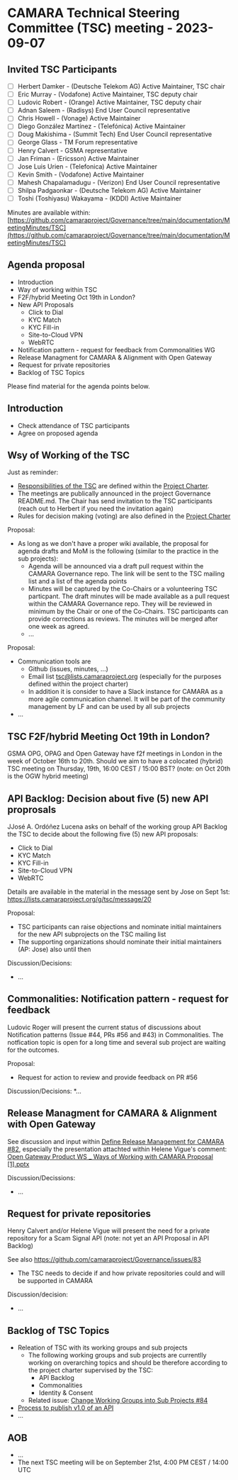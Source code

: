 # CAMARA Technical Steering Committee (TSC) meeting - 2023-09-07

## Invited TSC Participants

* [ ] Herbert Damker - (Deutsche Telekom AG) Active Maintainer, TSC chair
* [ ] Eric Murray - (Vodafone) Active Maintainer, TSC deputy chair
* [ ] Ludovic Robert - (Orange) Active Maintainer, TSC deputy chair
* [ ] Adnan Saleem - (Radisys) End User Council representative
* [ ] Chris Howell - (Vonage) Active Maintainer
* [ ] Diego González Martínez - (Telefónica) Active Maintainer
* [ ] Doug Makishima - (Summit Tech) End User Council representative
* [ ] George Glass - TM Forum representative
* [ ] Henry Calvert - GSMA representative
* [ ] Jan Friman - (Ericsson) Active Maintainer
* [ ] Jose Luis Urien - (Telefonica) Active Maintainer
* [ ] Kevin Smith - (Vodafone) Active Maintainer
* [ ] Mahesh Chapalamadugu - (Verizon) End User Council representative
* [ ] Shilpa Padgaonkar - (Deutsche Telekom AG) Active Maintainer
* [ ] Toshi (Toshiyasu) Wakayama - (KDDI) Active Maintainer

Minutes are available within: [https://github.com/camaraproject/Governance/tree/main/documentation/MeetingMinutes/TSC](https://github.com/camaraproject/Governance/tree/main/documentation/MeetingMinutes/TSC)

## Agenda proposal

* Introduction
* Way of working within TSC
* F2F/hybrid Meeting Oct 19th in London?
* New API Proposals
  * Click to Dial
  * KYC Match
  * KYC Fill-in
  * Site-to-Cloud VPN
  * WebRTC
* Notification pattern - request for feedback from Commonalities WG
* Release Managment for CAMARA & Alignment with Open Gateway
* Request for private repositories
* Backlog of TSC Topics

Please find material for the agenda points below.


## Introduction

* Check attendance of TSC participants
* Agree on proposed agenda

## Wsy of Working of the TSC

Just as reminder:

* [Responsibilities of the TSC](https://github.com/camaraproject/Governance/blob/main/ProjectCharter.md#:~:text=The%20TSC%20is%20responsible%20for%20all%20aspects%20of%20oversight%20relating%20to%20the%20Project) are defined within the [Project Charter](https://github.com/camaraproject/Governance/blob/main/ProjectCharter.md). 
* The meetings are publically announced in the project Governance README.md. The Chair has send invitation to the TSC participants (reach out to Herbert if you need the invitation again)
* Rules for decision making (voting) are also defined in the [Project Charter](https://github.com/camaraproject/Governance/blob/main/ProjectCharter.md)

Proposal:

* As long as we don't have a proper wiki available, the proposal for agenda drafts and MoM is the following (similar to the practice in the sub projects):
  * Agenda will be announced via a draft pull request within the CAMARA Governance repo. The link will be sent to the TSC mailing list and a list of the agenda points
  * Minutes will be captured by the Co-Chairs or a volunteering TSC particpant. The draft minutes will be made available as a pull request within the CAMARA Governance repo. They will be reviewed in minimum by the Chair or one of the Co-Chairs. TSC participants can provide corrections as reviews. The minutes will be merged after one week as agreed.
  * ...

Proposal:

* Communication tools are 
  * Github (issues, minutes, ...)
  * Email list tsc@lists.camaraproject.org (especially for the purposes defined within the project charter)
  * In addition it is consider to have a Slack instance for CAMARA as a more agile communication channel. It will be part of the community management by LF and can be used by all sub projects
* ...

## TSC F2F/hybrid Meeting Oct 19th in London?

GSMA OPG, OPAG and Open Gateway have f2f meetings in London in the week of October 16th to 20th. 
Should we aim to have a colocated (hybrid) TSC meeting on Thursday, 19th, 16:00 CEST / 15:00 BST?
(note: on Oct 20th is the OGW hybrid meeting)

## API Backlog: Decision about five (5) new API proprosals

JJosé A. Ordóñez Lucena asks on behalf of the working group API Backlog the TSC to decide about the following five (5) new API proposals:
* Click to Dial
* KYC Match
* KYC Fill-in
* Site-to-Cloud VPN
* WebRTC

Details are available in the material in the message sent by Jose on Sept 1st: https://lists.camaraproject.org/g/tsc/message/20 

Proposal: 
* TSC participants can raise objections and nominate initial maintainers for the new API subprojects on the TSC mailing list
* The supporting organizations should nominate their initial maintainers (AP: Jose) also until then

Discussion/Decisions:
* ...

## Commonalities: Notification pattern - request for feedback

Ludovic Roger will present the current status of discussions about Notification patterns (Issue #44, PRs #56 and #43) in Commonalities. The notfication topic is open for a long time and several sub project are waiting for the outcomes.

Proposal:
* Request for action to review and provide feedback on PR #56

Discussion/Decisions:
*...


## Release Managment for CAMARA & Alignment with Open Gateway

See discussion and input within [Define Release Management for CAMARA #82](https://github.com/camaraproject/Governance/issues/82), especially the presentation attachted within Helene Vigue's comment: [Open Gateway Product WS _ Ways of Working with CAMARA Proposal [1].pptx](https://github.com/camaraproject/Governance/files/12525953/Open.Gateway.Product.WS._.Ways.of.Working.with.CAMARA.Proposal.1.pptx)

Discussion/Decissions:
* ...


## Request for private repositories

Henry Calvert and/or Helene Vigue will present the need for a private repository for a Scam Signal API (note: not yet an API Proposal in API Backlog)

See also https://github.com/camaraproject/Governance/issues/83

* The TSC needs to decide if and how private repositories could and will be supported in CAMARA

Discussion/decision:
* ...

## Backlog of TSC Topics

* Releation of TSC with its working groups and sub projects
  * The following working groups and sub projects are currentlly working on overarching topics and should be therefore according to the project charter supervised by the TSC:
    * API Backlog
    * Commonalities
    * Identity & Consent
  * Related issue: [Change Working Groups into Sub Projects #84](https://github.com/camaraproject/Governance/issues/84) 
* [Process to publish v1.0 of an API](https://github.com/camaraproject/Governance/issues/85) 
* ...


## AOB

* ...
* The next TSC meeting will be on September 21st, 4:00 PM CEST / 14:00 UTC
